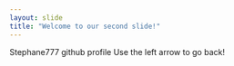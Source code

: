 ```yaml
---
layout: slide
title: "Welcome to our second slide!"
---
```

Stephane777 github profile
Use the left arrow to go back!
